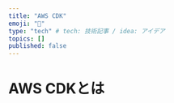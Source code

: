 ```yaml
---
title: "AWS CDK"
emoji: "🐙"
type: "tech" # tech: 技術記事 / idea: アイデア
topics: []
published: false
---
```


# AWS CDKとは